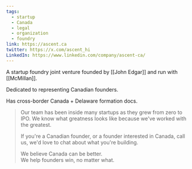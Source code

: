 ```yaml
---
tags:
  - startup
  - Canada
  - legal
  - organization
  - foundry
link: https://ascent.ca
twitter: https://x.com/ascent_hi
LinkedIn: https://www.linkedin.com/company/ascent-ca/
---
```

A startup foundry joint venture founded by [[John Edgar]] and run with [[McMillan]].

Dedicated to representing Canadian founders.

Has cross-border Canada + Delaware formation docs.

> Our team has been inside many startups as they grew from zero to IPO. We know what greatness looks like because we've worked with the greatest.  
> 
> If you're a Canadian founder, or a founder interested in Canada, call us, we'd love to chat about what you're building.
> 
> We believe Canada can be better.  
> We help founders win, no matter what.

